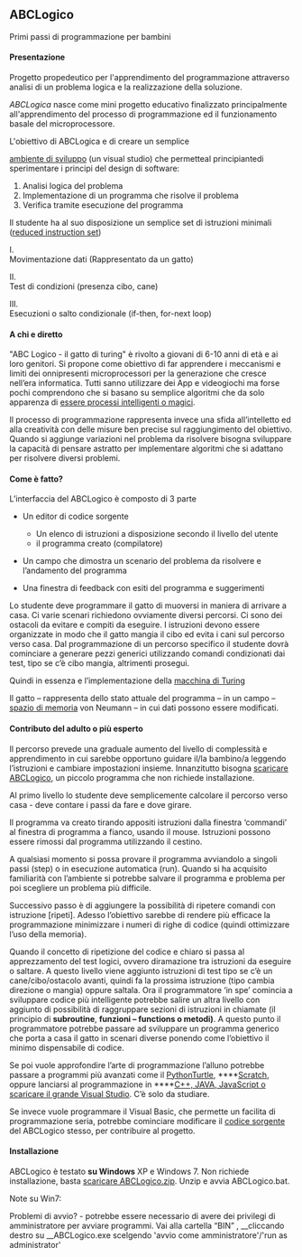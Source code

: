 ## **ABCLogico**

Primi passi di programmazione per
bambini 

#### **Presentazione**

 

Progetto propedeutico per
l'apprendimento del programmazione attraverso analisi di un problema logica e
la realizzazione della soluzione.

 

_ABCLogica_ nasce come mini progetto educativo
finalizzato principalmente all'apprendimento del processo di programmazione ed
il funzionamento basale del microprocessore.

 

L'obiettivo di ABCLogica e di creare un semplice 

[ambiente
di sviluppo](http://it.wikipedia.org/wiki/Integrated_development_environment) (un visual studio) che
permetteal principiantedi
sperimentare i principi del design di software:

1. Analisi logica del problema
2. Implementazione di un programma che risolve il
     problema
3. Verifica tramite esecuzione del programma

 

Il studente ha al suo
disposizione un semplice set di istruzioni minimali ([reduced
instruction set](http://it.wikipedia.org/wiki/Reduced_instruction_set_computer))

      
I.    
Movimentazione dati (Rappresentato da un gatto)

    
II.    
Test di condizioni (presenza cibo, cane)

  
III.    
Esecuzioni o salto condizionale (if-then, for-next loop)

#### **A chi e diretto**

"ABC Logico - il gatto di
turing" è rivolto a giovani di 6-10 anni di età e ai loro genitori. Si
propone come obiettivo di far apprendere i meccanismi e limiti dei onnipresenti
microprocessori per la generazione che cresce nell’era informatica. Tutti sanno
utilizzare dei App e videogiochi ma forse pochi comprendono che si basano su
semplice algoritmi che da solo apparenza di [essere
processi intelligenti o magici](http://www.repubblica.it/scienze/2014/06/10/news/computer_si_finge_umano-88594405/). 

Il processo di programmazione
rappresenta invece una sfida all’intelletto ed alla creatività con delle misure
ben precise sul raggiungimento del obiettivo. Quando si aggiunge variazioni nel
problema da risolvere bisogna sviluppare la capacità di pensare astratto per
implementare algoritmi che si adattano per risolvere diversi problemi.

 

#### **Come è fatto?**

L’interfaccia del ABCLogico è
composto di 3 parte

- Un editor di codice sorgente 
    - Un elenco di istruzioni a disposizione secondo il
      livello del utente
    - il programma creato (compilatore)

- Un campo che dimostra un scenario del problema da
     risolvere e l’andamento del programma
- Una finestra di feedback con esiti del programma e
     suggerimenti
 

Lo studente deve programmare il
gatto di muoversi in maniera di arrivare a casa. Ci varie scenari richiedono
ovviamente diversi percorsi. Ci sono dei ostacoli da evitare e compiti da
eseguire. I istruzioni devono essere organizzate in modo che il gatto mangia il
cibo ed evita i cani sul percorso verso casa. Dal programmazione di un percorso
specifico il studente dovrà cominciare a generare pezzi generici utilizzando
comandi condizionati dai test, tipo se c’è cibo mangia, altrimenti
prosegui.  

Quindi in essenza e
l’implementazione della [macchina di
Turing](http://it.wikipedia.org/wiki/Macchina_di_Turing_universale)

Il gatto – rappresenta dello
stato attuale del programma – in un campo – [spazio di memoria](http://it.wikipedia.org/wiki/Architettura_di_von_Neumann) von Neumann – in cui dati
possono essere modificati.
#### **Contributo del adulto o più esperto**

Il percorso prevede una graduale
aumento del livello di complessità e apprendimento in cui sarebbe opportuno
guidare il/la bambino/a leggendo l’istruzioni e cambiare impostazioni insieme.
Innanzitutto bisogna [scaricare
ABCLogico](https://github.com/ThorsenRune/ABCLogico/blob/master/ABCLogico.zip), un piccolo programma che non richiede installazione. 

Al primo livello lo studente deve
semplicemente calcolare il percorso verso casa - deve contare i passi da fare e
dove girare. 

Il programma va creato tirando
appositi istruzioni dalla finestra ‘commandi’ al finestra di programma a
fianco, usando il mouse. Istruzioni possono essere rimossi dal programma
utilizzando il cestino.

A
qualsiasi momento si possa provare il programma avviandolo a singoli passi
(step) o in esecuzione automatica (run).
Quando si ha acquisito
familiarità con l’ambiente si potrebbe salvare il programma e problema per poi
scegliere un problema più difficile. 

 

Successivo passo è di aggiungere
la possibilità di ripetere comandi con istruzione [ripeti]. Adesso l’obiettivo
sarebbe di rendere più efficace la programmazione minimizzare i numeri di righe
di codice (quindi ottimizzare l’uso della memoria). 

Quando il concetto di ripetizione
del codice e chiaro si passa al apprezzamento del test logici, ovvero
diramazione tra istruzioni da eseguire o saltare. A questo livello viene
aggiunto istruzioni di test tipo se c’è un cane/cibo/ostacolo avanti, quindi fa
la prossima istruzione (tipo cambia direzione o mangia) oppure saltala. Ora il
programmatore ‘in spe’ comincia a sviluppare codice più intelligente potrebbe
salire un altra livello con aggiunto di possibilità di raggruppare sezioni di
istruzioni in chiamate  (il principio di
__subroutine__,  __funzioni – functions o metodi)__. A questo punto il programmatore potrebbe
passare ad sviluppare un programma generico che porta a casa il gatto in
scenari diverse ponendo come l’obiettivo il minimo dispensabile di codice. 

 

Se poi vuole approfondire l’arte
di programmazione l’alluno potrebbe passare a programmi più avanzati come il  [PythonTurtle](http://pythonturtle.org/), ****[Scratch](http://scratch.mit.edu/),
oppure lanciarsi al programmazione in ****[C++,
JAVA, JavaScript o scaricare il grande Visual Studio](http://www.visualstudio.com/it-it/visual-studio-homepage-vs.aspx). C’è solo da studiare.

 

Se invece vuole programmare il
Visual Basic, che permette un facilita di programmazione seria, potrebbe
cominciare modificare il [codice
sorgente](https://github.com/ThorsenRune/ABCLogico/archive/master.zip) del ABCLogico stesso, per contribuire al progetto.
#### **Installazione**

ABCLogico è testato __su Windows__ XP e Windows 7. Non richiede installazione, basta
[scaricare
ABCLogico.zip](https://github.com/ThorsenRune/ABCLogico/blob/master/ABCLogico.zip).
Unzip e avvia ABCLogico.bat.

Note su Win7: 

Problemi
di avvio? - potrebbe essere necessario di avere dei privilegi di amministratore
per avviare programmi. Vai alla cartella “BIN” , __cliccando destro su __ABCLogico.exe scelgendo 'avvio come amministratore'/'run as
administrator'
